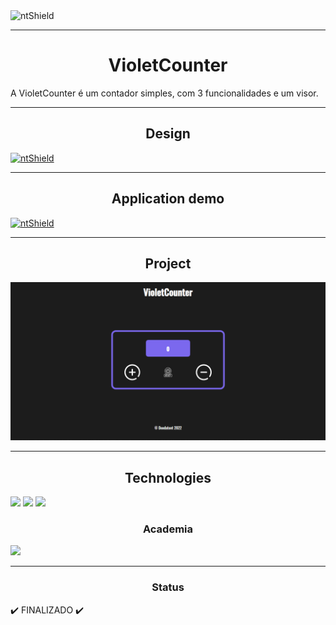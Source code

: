 <img src="https://img.shields.io/static/v1?label=Code&message=N-CCC&color=1C1C1C&style=for-the-badge&logo=GHOST" alt="ntShield">

---

<h1 align="center">VioletCounter</h1>

<p>
    A VioletCounter é um contador simples, com 3 funcionalidades e um visor.
</p>

---

<h2 align="center">Design</h2>
<a href="https://www.figma.com/file/sH2wPCG6ZUYt6NR9xrgjxD/OrangeCounter?node-id=0%3A1"><img src="https://img.shields.io/static/v1?label=Design&message=Figma&color=00FA9A&style=for-the-badge&logo=FIGMA" alt="ntShield"></a>

---

<h2  align="center">Application demo</h2>

<a href="https://purplecounter.netlify.app/"><img src="https://img.shields.io/static/v1?label=Netlify&message=Demo&color=0e1e25&style=for-the-badge&logo=NETLIFY" alt="ntShield"></a>


---

<h2  align="center">Project</h2>

<img src="/App/src/Assets/PurpleCounter.png" alt="PageWeb-01">

---

<h2  align="center">Technologies</h2>

<img src="https://cdn.jsdelivr.net/gh/devicons/devicon/icons/javascript/javascript-original.svg" style="width: 10vw;"/>
<img src="https://cdn.jsdelivr.net/gh/devicons/devicon/icons/react/react-original-wordmark.svg" style="width: 10vw;"/>
<img src="https://cdn.jsdelivr.net/gh/devicons/devicon/icons/css3/css3-plain-wordmark.svg" style="width: 10vw;"/>

<h3 align="center">Academia</h3>

<section>
    <img src="/Assets/Icons/LogoVNW.svg">
</section>

---

<h3 align="center">Status</h3>

<p>
    ✔️ FINALIZADO ✔️
</p>